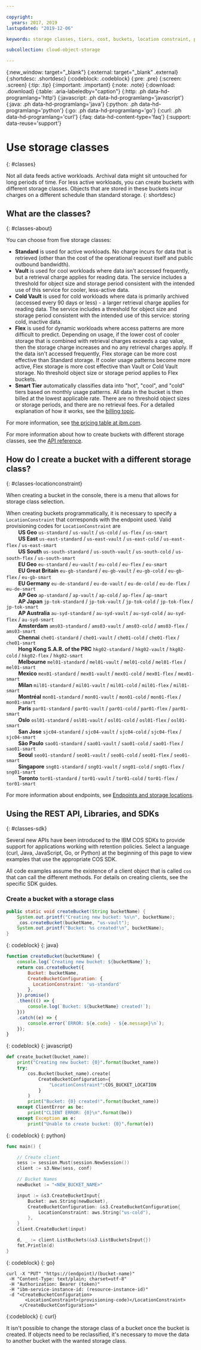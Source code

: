 ```yaml
---

copyright:
  years: 2017, 2019
lastupdated: "2019-12-06"

keywords: storage classes, tiers, cost, buckets, location constraint, provisioning code, locationconstraint

subcollection: cloud-object-storage

---
```

{:new_window: target="_blank"}
{:external: target="_blank" .external}
{:shortdesc: .shortdesc}
{:codeblock: .codeblock}
{:pre: .pre}
{:screen: .screen}
{:tip: .tip}
{:important: .important}
{:note: .note}
{:download: .download} 
{:table: .aria-labeledby="caption"}
{:http: .ph data-hd-programlang='http'} 
{:javascript: .ph data-hd-programlang='javascript'} 
{:java: .ph data-hd-programlang='java'} 
{:python: .ph data-hd-programlang='python'}
{:go: .ph data-hd-programlang='go'}
{:curl: .ph data-hd-programlang='curl'}
{:faq: data-hd-content-type='faq'}
{:support: data-reuse='support'}

# Use storage classes
{: #classes}

Not all data feeds active workloads. Archival data might sit untouched for long periods of time. For less active workloads, you can create buckets with different storage classes. Objects that are stored in these buckets incur charges on a different schedule than standard storage.
{: shortdesc}

## What are the classes?
{: #classes-about}

You can choose from five storage classes:

*  **Standard** is used for active workloads. No charge incurs for data that is retrieved (other than the cost of the operational request itself and public outbound bandwidth).
*  **Vault** is used for cool workloads where data isn't accessed frequently, but a retrieval charge applies for reading data. The service includes a threshold for object size and storage period consistent with the intended use of this service for cooler, less-active data.
*  **Cold Vault** is used for cold workloads where data is primarily archived (accessed every 90 days or less) - a larger retrieval charge applies for reading data. The service includes a threshold for object size and storage period consistent with the intended use of this service: storing cold, inactive data.
*  **Flex** is used for dynamic workloads where access patterns are more difficult to predict. Depending on usage, if the lower cost of cooler storage that is combined with retrieval charges exceeds a cap value, then the storage charge increases and no any retrieval charges apply. If the data isn't accessed frequently, Flex storage can be more cost effective than Standard storage. If cooler usage patterns become more active, Flex storage is more cost effective than Vault or Cold Vault storage. No threshold object size or storage period applies to Flex buckets.
*  **Smart Tier** automatically classifies data into "hot", "cool", and "cold" tiers based on monthly usage patterns. All data in the bucket is then billed at the lowest applicable rate.  There are no threshold object sizes or storage periods, and there are no retrieval fees. For a detailed explanation of how it works, see the [billing topic](/docs/cloud-object-storage?topic=cloud-object-storage-billing#billing-smart-tier). 

For more information, see [the pricing table at ibm.com](https://www.ibm.com/cloud/object-storage#s3api).

For more information about how to create buckets with different storage classes, see the [API reference](/docs/services/cloud-object-storage/api-reference?topic=cloud-object-storage-compatibility-api-bucket-operations#compatibility-api-storage-class).

## How do I create a bucket with a different storage class?
{: #classes-locationconstraint}

When creating a bucket in the console, there is a menu that allows for storage class selection. 

When creating buckets programmatically, it is necessary to specify a `LocationConstraint` that corresponds with the endpoint used. Valid provisioning codes for `LocationConstraint` are <br>
&emsp;&emsp;  **US Geo** `us-standard` / `us-vault` / `us-cold` / `us-flex` / `us-smart` <br>
&emsp;&emsp;  **US East** `us-east-standard` / `us-east-vault`  / `us-east-cold` / `us-east-flex` / `us-east-smart` <br>
&emsp;&emsp;  **US South** `us-south-standard` / `us-south-vault`  / `us-south-cold` / `us-south-flex` / `us-south-smart` <br>
&emsp;&emsp;  **EU Geo** `eu-standard` / `eu-vault` / `eu-cold` / `eu-flex` / `eu-smart` <br>
&emsp;&emsp;  **EU Great Britain** `eu-gb-standard` / `eu-gb-vault` / `eu-gb-cold` / `eu-gb-flex` / `eu-gb-smart` <br>
&emsp;&emsp;  **EU Germany** `eu-de-standard` / `eu-de-vault` / `eu-de-cold` / `eu-de-flex` / `eu-de-smart` <br>
&emsp;&emsp;  **AP Geo** `ap-standard` / `ap-vault` / `ap-cold` / `ap-flex` / `ap-smart` <br>
&emsp;&emsp;  **AP Japan** `jp-tok-standard` / `jp-tok-vault` / `jp-tok-cold` / `jp-tok-flex` / `jp-tok-smart`<br>
&emsp;&emsp;  **AP Australia** `au-syd-standard` / `au-syd-vault` / `au-syd-cold` / `au-syd-flex` / `au-syd-smart` <br>
&emsp;&emsp;  **Amsterdam** `ams03-standard` / `ams03-vault` / `ams03-cold` / `ams03-flex` / `ams03-smart` <br>
&emsp;&emsp;  **Chennai** `che01-standard` / `che01-vault` / `che01-cold` / `che01-flex` / `che01-smart` <br>
&emsp;&emsp;  **Hong Kong S.A.R. of the PRC** `hkg02-standard` / `hkg02-vault` / `hkg02-cold` / `hkg02-flex` / `hkg02-smart` <br>
&emsp;&emsp;  **Melbourne** `mel01-standard` / `mel01-vault` / `mel01-cold` / `mel01-flex` / `mel01-smart` <br>
&emsp;&emsp;  **Mexico** `mex01-standard` / `mex01-vault` / `mex01-cold` / `mex01-flex` / `mex01-smart` <br>
&emsp;&emsp;  **Milan** `mil01-standard` / `mil01-vault` / `mil01-cold` / `mil01-flex` / `mil01-smart` <br>
&emsp;&emsp;  **Montréal** `mon01-standard` / `mon01-vault` / `mon01-cold` / `mon01-flex` / `mon01-smart` <br>
&emsp;&emsp;  **Paris** `par01-standard` / `par01-vault` / `par01-cold` / `par01-flex` / `par01-smart` <br>
&emsp;&emsp;  **Oslo** `osl01-standard` / `osl01-vault` / `osl01-cold` / `osl01-flex` / `osl01-smart` <br>
&emsp;&emsp;  **San Jose** `sjc04-standard` / `sjc04-vault` / `sjc04-cold` / `sjc04-flex` / `sjc04-smart` <br>
&emsp;&emsp;  **São Paulo** `sao01-standard` / `sao01-vault` / `sao01-cold` / `sao01-flex` / `sao01-smart` <br>
&emsp;&emsp;  **Seoul** `seo01-standard` / `seo01-vault` / `seo01-cold` / `seo01-flex` / `seo01-smart` <br>
&emsp;&emsp;  **Singapore** `sng01-standard` / `sng01-vault` / `sng01-cold` / `sng01-flex` / `sng01-smart` <br>
&emsp;&emsp;  **Toronto** `tor01-standard` / `tor01-vault` / `tor01-cold` / `tor01-flex` / `tor01-smart` <br>


For more information about endpoints, see [Endpoints and storage locations](/docs/services/cloud-object-storage?topic=cloud-object-storage-endpoints#endpoints).

## Using the REST API, Libraries, and SDKs
{: #classes-sdk}

Several new APIs have been introduced to the IBM COS SDKs to provide support for applications working with retention policies. Select a language (curl, Java, JavaScript, Go, or Python) at the beginning of this page to view examples that use the appropriate COS SDK. 

 All code examples assume the existence of a client object that is called `cos` that can call the different methods. For details on creating clients, see the specific SDK guides.


### Create a bucket with a storage class

```java
public static void createBucket(String bucketName) {
    System.out.printf("Creating new bucket: %s\n", bucketName);
    _cos.createBucket(bucketName, "us-vault");
    System.out.printf("Bucket: %s created!\n", bucketName);
}
```
{: codeblock}
{: java}


```javascript
function createBucket(bucketName) {
    console.log(`Creating new bucket: ${bucketName}`);
    return cos.createBucket({
        Bucket: bucketName,
        CreateBucketConfiguration: {
          LocationConstraint: 'us-standard'
        },        
    }).promise()
    .then((() => {
        console.log(`Bucket: ${bucketName} created!`);
    }))
    .catch((e) => {
        console.error(`ERROR: ${e.code} - ${e.message}\n`);
    });
}
```
{: codeblock}
{: javascript}


```py
def create_bucket(bucket_name):
    print("Creating new bucket: {0}".format(bucket_name))
    try:
        cos.Bucket(bucket_name).create(
            CreateBucketConfiguration={
                "LocationConstraint":COS_BUCKET_LOCATION
            }
        )
        print("Bucket: {0} created!".format(bucket_name))
    except ClientError as be:
        print("CLIENT ERROR: {0}\n".format(be))
    except Exception as e:
        print("Unable to create bucket: {0}".format(e))
```
{: codeblock}
{: python}

```go
func main() {

    // Create client
    sess := session.Must(session.NewSession())
    client := s3.New(sess, conf)

    // Bucket Names
    newBucket := "<NEW_BUCKET_NAME>"

    input := &s3.CreateBucketInput{
        Bucket: aws.String(newBucket),
        CreateBucketConfiguration: &s3.CreateBucketConfiguration{
            LocationConstraint: aws.String("us-cold"),
        },
    }
    client.CreateBucket(input)

    d, _ := client.ListBuckets(&s3.ListBucketsInput{})
    fmt.Println(d)
}
```
{: codeblock}
{: go}


```
curl -X "PUT" "https://(endpoint)/(bucket-name)"
 -H "Content-Type: text/plain; charset=utf-8"
 -H "Authorization: Bearer (token)"
 -H "ibm-service-instance-id: (resource-instance-id)"
 -d "<CreateBucketConfiguration>
       <LocationConstraint>(provisioning-code)</LocationConstraint>
     </CreateBucketConfiguration>"
```
{:codeblock}
{: curl}

It isn't possible to change the storage class of a bucket once the bucket is created. If objects need to be reclassified, it's necessary to move the data to another bucket with the wanted storage class. 

